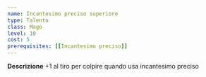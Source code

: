 ```yaml
---
name: Incantesimo preciso superiore
type: Talento
class: Mago
level: 10
cost: 5
prerequisites: [[Incantesimo preciso]]
---
```


**Descrizione**
+1 al tiro per colpire quando usa incantesimo preciso